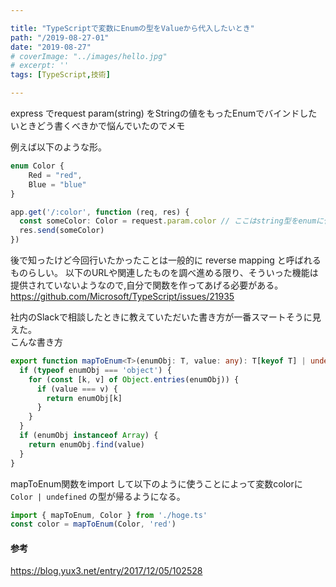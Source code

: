 ```yaml
---

title: "TypeScriptで変数にEnumの型をValueから代入したいとき"
path: "/2019-08-27-01"
date: "2019-08-27"
# coverImage: "../images/hello.jpg"
# excerpt: ''
tags: [TypeScript,技術]

---
```



express でrequest param(string) をStringの値をもったEnumでバインドしたいときどう書くべきかで悩んでいたのでメモ

例えば以下のような形。
```ts
enum Color {
    Red = "red",
    Blue = "blue"
}

app.get('/:color', function (req, res) {
  const someColor: Color = request.param.color // ここはstring型をenumに代入しようとしてるのでErrorになる。paramには「red or blue」 が来ることを期待する
  res.send(someColor)
})
```

後で知ったけど今回行いたかったことは一般的に reverse mapping と呼ばれるものらしい。
以下のURLや関連したものを調べ進める限り、そういった機能は提供されていないようなので,自分で関数を作ってあげる必要がある。
https://github.com/Microsoft/TypeScript/issues/21935

社内のSlackで相談したときに教えていただいた書き方が一番スマートそうに見えた。  
こんな書き方

```ts
export function mapToEnum<T>(enumObj: T, value: any): T[keyof T] | undefined {
  if (typeof enumObj === 'object') {
    for (const [k, v] of Object.entries(enumObj)) {
      if (value === v) {
        return enumObj[k]
      }
    }
  }
  if (enumObj instanceof Array) {
    return enumObj.find(value)
  }
}
```

mapToEnum関数をimport して以下のように使うことによって変数colorに `Color | undefined` の型が帰るようになる。

```ts
import { mapToEnum, Color } from './hoge.ts'
const color = mapToEnum(Color, 'red')
```

#### 参考

https://blog.yux3.net/entry/2017/12/05/102528
